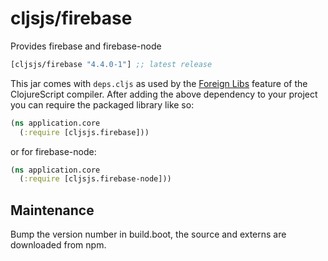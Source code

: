 # cljsjs/firebase

Provides firebase and firebase-node

[](dependency)
```clojure
[cljsjs/firebase "4.4.0-1"] ;; latest release
```
[](/dependency)

This jar comes with `deps.cljs` as used by the [Foreign Libs][flibs] feature
of the ClojureScript compiler. After adding the above dependency to your project
you can require the packaged library like so:

```clojure
(ns application.core
  (:require [cljsjs.firebase]))
```

or for firebase-node:

```clojure
(ns application.core
  (:require [cljsjs.firebase-node]))
```

[flibs]: https://clojurescript.org/reference/packaging-foreign-deps

## Maintenance

Bump the version number in build.boot,
the source and externs are downloaded from npm.
